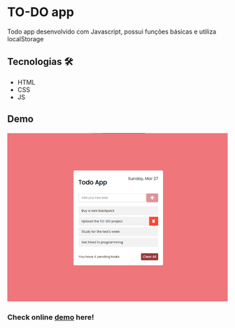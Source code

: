 # TO-DO app

Todo app desenvolvido com Javascript, possui funções básicas e utiliza localStorage

## Tecnologias 🛠

* HTML
* CSS
* JS

## Demo

![Demo Pomodoro JS](https://github.com/freddcf/todo-app/blob/main/img/screen-preview.png?raw=true)

### Check online [demo](https://freddcf.github.io/todo-app/) here!
